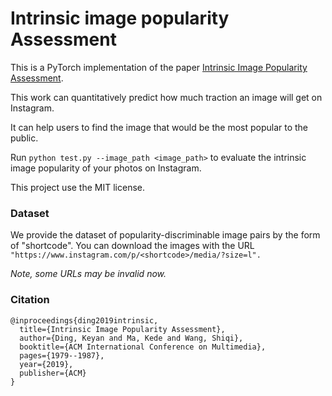 # Intrinsic image popularity Assessment

This is a PyTorch implementation of the paper [Intrinsic Image Popularity Assessment](https://arxiv.org/abs/1907.01985).

This work can quantitatively predict how much traction an image will get on Instagram. 

It can help users to find the image that would be the most popular to the public.

Run ```python test.py --image_path <image_path>``` to evaluate the intrinsic image popularity of your photos on Instagram. 

<!-- This is the [Online Demo](https://iipa.ngrok2.xiaomiqiu.cn) (unstable). -->

This project use the MIT license.

### Dataset
We provide the dataset of popularity-discriminable image pairs by the form of "shortcode". You can download the images with the URL ```"https://www.instagram.com/p/<shortcode>/media/?size=l".``` 

*Note, some URLs may be invalid now.*

### Citation
```
@inproceedings{ding2019intrinsic,
  title={Intrinsic Image Popularity Assessment},
  author={Ding, Keyan and Ma, Kede and Wang, Shiqi},
  booktitle={ACM International Conference on Multimedia},
  pages={1979--1987},
  year={2019},
  publisher={ACM}
}
```

